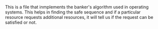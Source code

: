 This is a file that inmplements the banker's algorithm used in operating systems. This helps in finding the safe sequence and if a particular resource requests additional resources, it will tell us if the request can be satisfied or not. 
